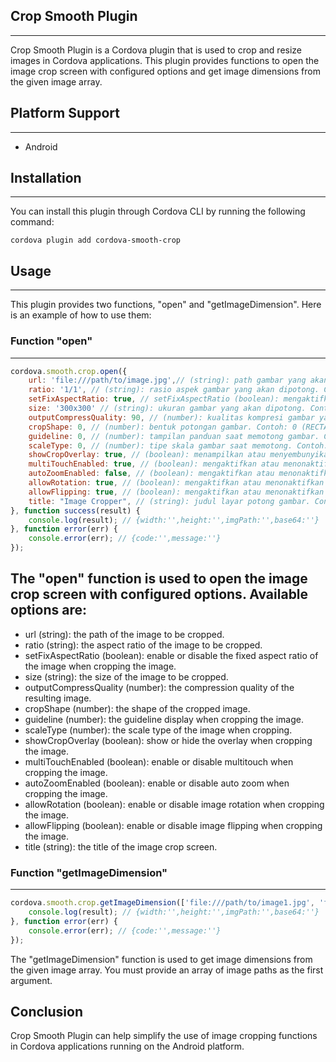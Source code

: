 ## Crop Smooth Plugin
-------------------------------------------------------
Crop Smooth Plugin is a Cordova plugin that is used to crop and resize images in Cordova applications. This plugin provides functions to open the image crop screen with configured options and get image dimensions from the given image array.

## Platform Support
-------------------------------------------------------
- Android

## Installation
-------------------------------------------------------
You can install this plugin through Cordova CLI by running the following command:

``
cordova plugin add cordova-smooth-crop
``
## Usage
-------------------------------------------------------
This plugin provides two functions, "open" and "getImageDimension". Here is an example of how to use them:

### Function "open"
-------------------------------------------------------
```js
cordova.smooth.crop.open({
    url: 'file:///path/to/image.jpg',// (string): path gambar yang akan dipotong. Contoh: file:///path/to/image.jpg
    ratio: '1/1', // (string): rasio aspek gambar yang akan dipotong. Contoh: '1/1'
    setFixAspectRatio: true, // setFixAspectRatio (boolean): mengaktifkan atau menonaktifkan rasio aspek gambar yang tetap saat memotong gambar. Contoh: false, jika nilai true ratio akan menjadi '1/1'
    size: '300x300' // (string): ukuran gambar yang akan dipotong. Contoh: '300x300'
    outputCompressQuality: 90, // (number): kualitas kompresi gambar yang dihasilkan. Contoh: 90
    cropShape: 0, // (number): bentuk potongan gambar. Contoh: 0 (RECTANGLE) [RECTANGLE,OVAL]
    guideline: 0, // (number): tampilan panduan saat memotong gambar. Contoh: 1 (ON_TOUCH) [OFF,ON_TOUCH,ON]
    scaleType: 0, // (number): tipe skala gambar saat memotong. Contoh: 0 (FIT_CENTER) [FIT_CENTER,CENTER,CENTER_CROP,CENTER_INSIDE]
    showCropOverlay: true, // (boolean): menampilkan atau menyembunyikan overlay saat memotong gambar. Contoh: true
    multiTouchEnabled: true, // (boolean): mengaktifkan atau menonaktifkan multitouch saat memotong gambar. Contoh: false
    autoZoomEnabled: false, // (boolean): mengaktifkan atau menonaktifkan auto zoom saat memotong gambar. Contoh: false
    allowRotation: true, // (boolean): mengaktifkan atau menonaktifkan rotasi gambar saat memotong gambar. Contoh: false
    allowFlipping: true, // (boolean): mengaktifkan atau menonaktifkan flipping gambar saat memotong gambar. Contoh: false
    title: "Image Cropper", // (string): judul layar potong gambar. Contoh: 'Image Cropper'
}, function success(result) {
    console.log(result); // {width:'',height:'',imgPath:'',base64:''}
}, function error(err) {
    console.error(err); // {code:'',message:''}
});
```

The "open" function is used to open the image crop screen with configured options. Available options are:
-------------------------------------------------------
- url (string): the path of the image to be cropped.
- ratio (string): the aspect ratio of the image to be cropped.
- setFixAspectRatio (boolean): enable or disable the fixed aspect ratio of the image when cropping the image.
- size (string): the size of the image to be cropped.
- outputCompressQuality (number): the compression quality of the resulting image.
- cropShape (number): the shape of the cropped image.
- guideline (number): the guideline display when cropping the image.
- scaleType (number): the scale type of the image when cropping.
- showCropOverlay (boolean): show or hide the overlay when cropping the image.
- multiTouchEnabled (boolean): enable or disable multitouch when cropping the image.
- autoZoomEnabled (boolean): enable or disable auto zoom when cropping the image.
- allowRotation (boolean): enable or disable image rotation when cropping the image.
- allowFlipping (boolean): enable or disable image flipping when cropping the image.
- title (string): the title of the image crop screen.


### Function "getImageDimension"
-------------------------------------------------------
```js
cordova.smooth.crop.getImageDimension(['file:///path/to/image1.jpg', 'file:///path/to/image2.jpg'], function success(result) {
    console.log(result); // {width:'',height:'',imgPath:'',base64:''}
}, function error(err) {
    console.error(err); // {code:'',message:''}
});
```

The "getImageDimension" function is used to get image dimensions from the given image array. You must provide an array of image paths as the first argument.

## Conclusion
Crop Smooth Plugin can help simplify the use of image cropping functions in Cordova applications running on the Android platform.